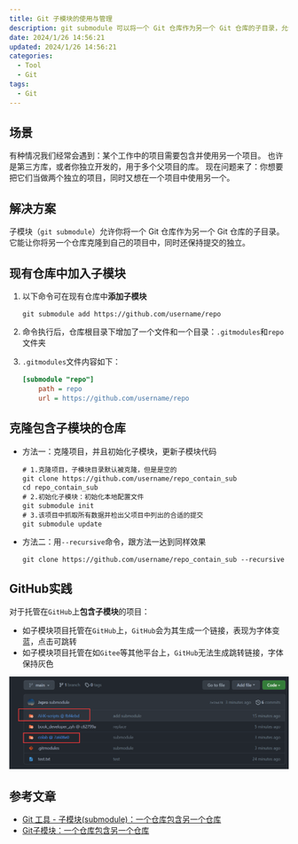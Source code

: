 ```yaml
---
title: Git 子模块的使用与管理
description: git submodule 可以将一个 Git 仓库作为另一个 Git 仓库的子目录，允许你将另一个仓库克隆到自己的项目中，同时还保持提交的独立。
date: 2024/1/26 14:56:21
updated: 2024/1/26 14:56:21
categories:
  - Tool
  - Git
tags:
  - Git
---
```


## 场景

有种情况我们经常会遇到：某个工作中的项目需要包含并使用另一个项目。 也许是第三方库，或者你独立开发的，用于多个父项目的库。 现在问题来了：你想要把它们当做两个独立的项目，同时又想在一个项目中使用另一个。

## 解决方案

子模块（`git submodule`）允许你将一个 Git 仓库作为另一个 Git 仓库的子目录。 它能让你将另一个仓库克隆到自己的项目中，同时还保持提交的独立。

## 现有仓库中加入子模块

1.   以下命令可在现有仓库中**添加子模块**

     ```shell
     git submodule add https://github.com/username/repo
     ```

2.   命令执行后，仓库根目录下增加了一个文件和一个目录：`.gitmodules`和`repo`文件夹

3.   `.gitmodules`文件内容如下：

     ```ini
     [submodule "repo"]
         path = repo
         url = https://github.com/username/repo
     ```

## 克隆包含子模块的仓库

-   方法一：克隆项目，并且初始化子模块，更新子模块代码

    ```shell
    # 1.克隆项目，子模块目录默认被克隆，但是是空的
    git clone https://github.com/username/repo_contain_sub
    cd repo_contain_sub
    # 2.初始化子模块：初始化本地配置文件
    git submodule init
    # 3.该项目中抓取所有数据并检出父项目中列出的合适的提交
    git submodule update
    ```

-   方法二：用`--recursive`命令，跟方法一达到同样效果

    ```shell
    git clone https://github.com/username/repo_contain_sub --recursive
    ```

## GitHub实践

对于托管在`GitHub`上**包含子模块**的项目：

-   如子模块项目托管在`GitHub`上，`GitHub`会为其生成一个链接，表现为字体变蓝，点击可跳转
-   如子模块项目托管在如`Gitee`等其他平台上，`GitHub`无法生成跳转链接，字体保持灰色

![image-20220408001608682](https://raw.githubusercontent.com/Jxpro/PicBed/master/md/2024/01-31-171809.png)

## 参考文章

-   [Git 工具 - 子模块(submodule)：一个仓库包含另一个仓库](https://www.tsingfun.com/html/2020/opensource_0919/git-submodule.html)
-   [Git子模块：一个仓库包含另一个仓库](https://www.bloghome.com.cn/post/git-zi-mo-kuai-yi-ge-cang-ku-bao-han-ling-yi-ge-cang-ku.html)
